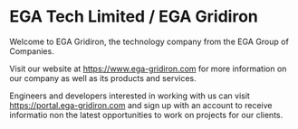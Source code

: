 # EGA Tech Limited / EGA Gridiron

Welcome to EGA Gridiron, the technology company from the EGA Group of Companies.

Visit our website at <a href='https://www.ega-gridiron.com' target='site'>https://www.ega-gridiron.com</a> for more information on our company as well as its products and services.

Engineers and developers interested in working with us can visit <a href='https://portal.ega-gridiron.com' target='portal'>https://portal.ega-gridiron.com</a> and sign up with an account to receive informatio non the latest opportunities to work on projects for our clients.
